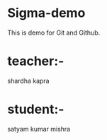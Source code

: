 # Sigma-demo
This is demo for Git and Github.

# teacher:-
shardha kapra

# student:-
satyam kumar mishra

